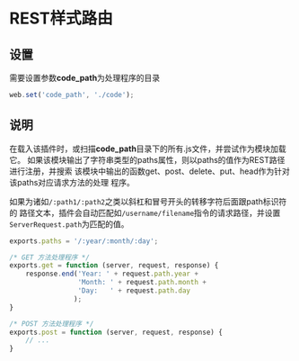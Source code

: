 # REST样式路由

## 设置

需要设置参数**code_path**为处理程序的目录

```javascript
web.set('code_path', './code');
```


## 说明

在载入该插件时，或扫描**code_path**目录下的所有.js文件，并尝试作为模块加载它。
如果该模块输出了字符串类型的paths属性，则以paths的值作为REST路径进行注册，并搜索
该模块中输出的函数get、post、delete、put、head作为针对该paths对应请求方法的处理
程序。

如果为诸如`/:path1/:path2`之类以斜杠和冒号开头的转移字符后面跟path标识符的
路径文本，插件会自动匹配如`/username/filename`指令的请求路径，并设置
`ServerRequest.path`为匹配的值。

```javascript
exports.paths = '/:year/:month/:day';

/* GET 方法处理程序 */
exports.get = function (server, request, response) {
	response.end('Year: ' + request.path.year +
				 'Month: ' + request.path.month +
				 'Day:   ' + request.path.day
				);
}

/* POST 方法处理程序 */
exports.post = function (server, request, response) {
	// ...
}
